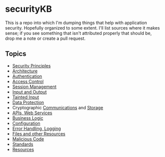 # securityKB

This is a repo into which I'm dumping things that help with application security. Hopefully organized to some extent. I'll list sources where it makes sense; if you see something that isn't attributed properly that should be, drop me a note or create a pull request.

## Topics
* [Security Principles](security_principles.md)
* [Architecture](architecture.md)
* [Authentication](authentication.md)
* [Access Control](access_control.md)
* [Session Management](session_management.md)
* [Input and Output](input&output.md)
* [Tainted Input](tainted_input.md)
* [Data Protection](data_protection.md)
* Cryptographic [Communications](encrypted_communications.md) and [Storage](cryptographic_storage.md)
* [APIs, Web Services](api_web_services.md)
* [Business Logic](business_logic.md)
* [Configuration](configuration.md)
* [Error Handling, Logging](error_logging.md)
* [Files and other Resources](files_resources.md)
* [Malicious Code](malicious_code.md)
* [Standards](standards.md)
* [Resources](resources.md)


